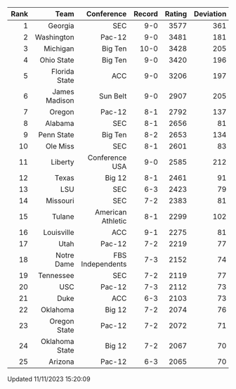 | Rank  | Team                 | Conference           | Record   | Rating | Deviation |
| ---:  | ---:                 | ---:                 | ---:     | ---:   | ---:      |
| 1     | Georgia              | SEC                  | 9-0      | 3577   | 361       |
| 2     | Washington           | Pac-12               | 9-0      | 3481   | 181       |
| 3     | Michigan             | Big Ten              | 10-0     | 3428   | 205       |
| 4     | Ohio State           | Big Ten              | 9-0      | 3420   | 196       |
| 5     | Florida State        | ACC                  | 9-0      | 3206   | 197       |
| 6     | James Madison        | Sun Belt             | 9-0      | 2907   | 205       |
| 7     | Oregon               | Pac-12               | 8-1      | 2792   | 137       |
| 8     | Alabama              | SEC                  | 8-1      | 2656   | 81        |
| 9     | Penn State           | Big Ten              | 8-2      | 2653   | 134       |
| 10    | Ole Miss             | SEC                  | 8-1      | 2601   | 83        |
| 11    | Liberty              | Conference USA       | 9-0      | 2585   | 212       |
| 12    | Texas                | Big 12               | 8-1      | 2461   | 91        |
| 13    | LSU                  | SEC                  | 6-3      | 2423   | 79        |
| 14    | Missouri             | SEC                  | 7-2      | 2383   | 81        |
| 15    | Tulane               | American Athletic    | 8-1      | 2299   | 102       |
| 16    | Louisville           | ACC                  | 9-1      | 2275   | 81        |
| 17    | Utah                 | Pac-12               | 7-2      | 2219   | 77        |
| 18    | Notre Dame           | FBS Independents     | 7-3      | 2152   | 74        |
| 19    | Tennessee            | SEC                  | 7-2      | 2119   | 77        |
| 20    | USC                  | Pac-12               | 7-3      | 2112   | 73        |
| 21    | Duke                 | ACC                  | 6-3      | 2103   | 73        |
| 22    | Oklahoma             | Big 12               | 7-2      | 2074   | 76        |
| 23    | Oregon State         | Pac-12               | 7-2      | 2072   | 71        |
| 24    | Oklahoma State       | Big 12               | 7-2      | 2067   | 70        |
| 25    | Arizona              | Pac-12               | 6-3      | 2065   | 70        |

Updated 11/11/2023 15:20:09
